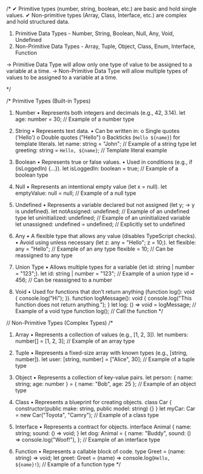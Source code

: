 /*
✔ Primitive types (number, string, boolean, etc.) are basic and hold single values.
✔ Non-primitive types (Array, Class, Interface, etc.) are complex and hold structured data.


 1. Primitive Data Types  - Number, String, Boolean, Null, Any, Void, Undefined
 2. Non-Primitive Data Types - Array, Tuple, Object, Class, Enum, Interface, Function

 -> Primitive Data Type will allow only one type of value to be assigned to a variable at a time.
 -> Non-Primitive Data Type will allow multiple types of values to be assigned to a variable at a time.

*/


/* Primitive Types (Built-in Types)
1.	Number
•	Represents both integers and decimals (e.g., 42, 3.14).
let age: number = 30; // Example of a number type

2.	String
•	Represents text data.
•	Can be written in:
o	Single quotes ('Hello')
o	Double quotes ("Hello")
o	Backticks (`Hello ${name}`) for template literals.
let name: string = "John"; // Example of a string type
let greeting: string = `Hello, ${name}`; // Template literal example

3.	Boolean
•	Represents true or false values.
•	Used in conditions (e.g., if (isLoggedIn) {...}).
let isLoggedIn: boolean = true; // Example of a boolean type

4.	Null
•	Represents an intentional empty value (let x = null).
let emptyValue: null = null; // Example of a null type

5.	Undefined
•	Represents a variable declared but not assigned (let y; → y is undefined).
let notAssigned: undefined; // Example of an undefined type
let uninitialized: undefined; // Example of an uninitialized variable
let unassigned: undefined = undefined; // Explicitly set to undefined

6.	Any
•	A flexible type that allows any value (disables TypeScript checks).
•	Avoid using unless necessary (let z: any = "Hello"; z = 10;).
let flexible: any = "Hello"; // Example of an any type
flexible = 10; // Can be reassigned to any type


7.	Union Type
•	Allows multiple types for a variable (let id: string | number = "123";).
let id: string | number = "123"; // Example of a union type
id = 456; // Can be reassigned to a number

8.	Void
•	Used for functions that don’t return anything (function log(): void { console.log("Hi"); }).
function logMessage(): void {
    console.log("This function does not return anything.");
}
let log: () => void = logMessage; // Example of a void type function
log(); // Call the function
*/



// Non-Primitive Types (Complex Types)
/*
1.	Array
•	Represents a collection of values (e.g., [1, 2, 3]).
let numbers: number[] = [1, 2, 3]; // Example of an array type

2.	Tuple
•	Represents a fixed-size array with known types (e.g., [string, number]).
let user: [string, number] = ["Alice", 30]; // Example of a tuple type

3.	Object
•	Represents a collection of key-value pairs.
let person: { name: string; age: number } = { name: "Bob", age: 25 }; // Example of an object type

4.	Class
•	Represents a blueprint for creating objects.
class Car {
    constructor(public make: string, public model: string) {}
}
let myCar: Car = new Car("Toyota", "Camry"); // Example of a class type

5.	Interface
•	Represents a contract for objects.
interface Animal {
    name: string;
    sound: () => void;
}
let dog: Animal = {
    name: "Buddy",
    sound: () => console.log("Woof!"),
}; // Example of an interface type

6.	Function
•	Represents a callable block of code.
type Greet = (name: string) => void;
let greet: Greet = (name) => console.log(`Hello, ${name}!`); // Example of a function type
*/


